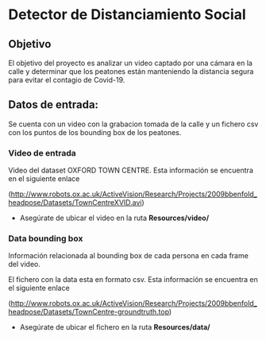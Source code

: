 # Detector de Distanciamiento Social

## Objetivo
El objetivo del proyecto es analizar un video captado por una cámara en la calle y determinar que los peatones están manteniendo la distancia segura para evitar el contagio de Covid-19.

## Datos de entrada:
Se cuenta con un video con la grabacion tomada de la calle y un fichero csv con los puntos de los bounding box de los peatones.

### **Video de entrada** 
Video del dataset OXFORD TOWN CENTRE.
Esta información se encuentra en el siguiente enlace

(http://www.robots.ox.ac.uk/ActiveVision/Research/Projects/2009bbenfold_headpose/Datasets/TownCentreXVID.avi)

* Asegúrate de ubicar el video en la ruta **Resources/video/**

### **Data bounding box** 
Información relacionada al bounding box de cada persona en cada frame del video.

El fichero con la data esta en formato csv.
Esta información se encuentra en el siguiente enlace

(http://www.robots.ox.ac.uk/ActiveVision/Research/Projects/2009bbenfold_headpose/Datasets/TownCentre-groundtruth.top)

* Asegúrate de ubicar el fichero en la ruta **Resources/data/**

